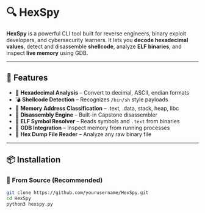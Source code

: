# 🔍 HexSpy

**HexSpy** is a powerful CLI tool built for reverse engineers, binary exploit developers, and cybersecurity learners. It lets you **decode hexadecimal values**, detect and disassemble **shellcode**, analyze **ELF binaries**, and inspect **live memory** using GDB.

---

## 🚀 Features

- 🔢 **Hexadecimal Analysis** – Convert to decimal, ASCII, endian formats
- 💣 **Shellcode Detection** – Recognizes `/bin/sh` style payloads
- 🧠 **Memory Address Classification** – .text, .data, stack, heap, libc
- 📜 **Disassembly Engine** – Built-in Capstone disassembler
- 🧾 **ELF Symbol Resolver** – Reads symbols and `.text` from binaries
- 🐚 **GDB Integration** – Inspect memory from running processes
- 📂 **Hex Dump File Reader** – Analyze any raw binary file

---

## 📦 Installation

### 🔧 From Source (Recommended)

```bash
git clone https://github.com/yourusername/HexSpy.git
cd HexSpy
python3 hexspy.py
